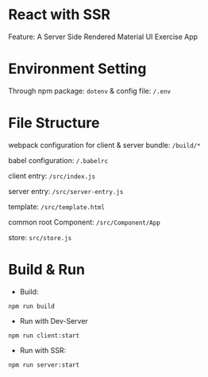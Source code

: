 # React with SSR
Feature: A Server Side Rendered Material UI Exercise App

# Environment Setting
Through npm package: ```dotenv```  & config file: ```/.env```

# File Structure
webpack configuration for client & server bundle: ```/build/*```

babel configuration: ```/.babelrc```

client entry: ```/src/index.js```

server entry: ```/src/server-entry.js```

template: ```/src/template.html```

common root Component: ```/src/Component/App```

store: ```src/store.js```


# Build & Run
* Build:
~~~
npm run build
~~~

* Run with Dev-Server
~~~
npm run client:start
~~~

* Run with SSR:
~~~
npm run server:start
~~~

